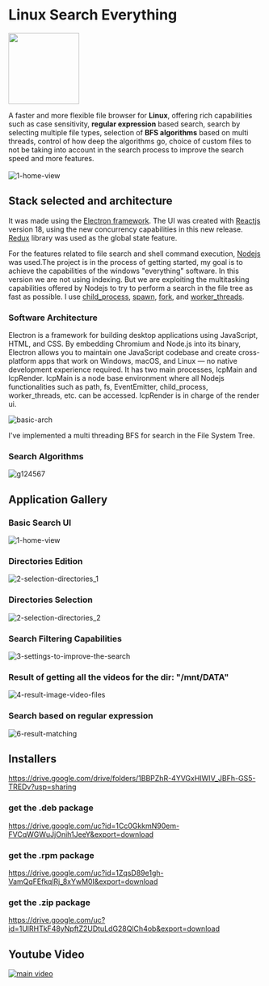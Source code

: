 # Linux Search Everything

<img src="https://user-images.githubusercontent.com/37028825/166054685-9f56c077-52c2-4af1-ba6b-a2e87cde847b.png" height="140"/>

A faster and more flexible file browser for <strong>Linux</strong>, offering rich capabilities such as case sensitivity, <strong>regular expression</strong> based search, search by selecting multiple file types, selection of <strong>BFS algorithms</strong> based on multi threads, control of how deep the algorithms go, choice of custom files to not be taking into account in the search process to improve the search speed and more features.
<br/>
<br/>
![1-home-view](https://user-images.githubusercontent.com/37028825/166050292-9f306649-1593-48b2-96f4-4a1933ccc9b3.png)

## Stack selected and architecture

It was made using the [Electron framework](https://www.electronjs.org/). The UI was created with [Reactjs](https://reactjs.org/) version 18, using the new concurrency capabilities in this new release. [Redux](https://redux.js.org/) library was used as the global state feature.

For the features related to file search and shell command execution, [Nodejs](https://nodejs.org/) was used.The project is in the process of getting started, my goal is to achieve the capabilities of the windows "everything" software.
In this version we are not using indexing. But we are exploiting the multitasking capabilities offered by Nodejs to try to perform a search in the file tree as fast as possible. I use [child_process](https://nodejs.org/docs/latest-v17.x/api/child_process.html), [spawn](https://nodejs.org/docs/latest-v17.x/api/child_process.html#child_processspawncommand-args-options), [fork](https://nodejs.org/docs/latest-v17.x/api/child_process.html#child_processforkmodulepath-args-options), and [worker_threads](https://nodejs.org/docs/latest-v17.x/api/worker_threads.html).

### Software Architecture

Electron is a framework for building desktop applications using JavaScript, HTML, and CSS. By embedding Chromium and Node.js into its binary, Electron allows you to maintain one JavaScript codebase and create cross-platform apps that work on Windows, macOS, and Linux — no native development experience required.
It has two main processes, IcpMain and IcpRender. IcpMain is a node base environment where all Nodejs functionalities such as path, fs, EventEmitter, child_process, worker_threads, etc. can be accessed.
IcpRender is in charge of the render ui.

![basic-arch](https://user-images.githubusercontent.com/37028825/166067519-6174d01b-6d02-4d9d-a1c1-51d8fb414e00.png)

I've implemented a multi threading BFS for search in the File System Tree.

### Search Algorithms

![g124567](https://user-images.githubusercontent.com/37028825/166061379-3096c3b1-c01e-4392-b04e-a8da534eeaa3.png)

## Application Gallery

### Basic Search UI

![1-home-view](https://user-images.githubusercontent.com/37028825/166068695-f432b357-ecca-4109-ab01-73c2d6b7694e.png)

### Directories Edition

![2-selection-directories_1](https://user-images.githubusercontent.com/37028825/166068798-168b799e-d04b-412e-b873-88aa6475ba3b.png)

### Directories Selection

![2-selection-directories_2](https://user-images.githubusercontent.com/37028825/166068914-d7f4e180-fead-476a-b09f-fae90f65068c.png)

### Search Filtering Capabilities

![3-settings-to-improve-the-search](https://user-images.githubusercontent.com/37028825/166069077-12a5f560-3614-4501-a8cf-350a31549a6e.png)

### Result of getting all the videos for the dir: "/mnt/DATA"

![4-result-image-video-files](https://user-images.githubusercontent.com/37028825/166069179-63bd13f3-6998-4915-aa35-d64cc0125d5a.png)

### Search based on regular expression

![6-result-matching](https://user-images.githubusercontent.com/37028825/166069379-0f321e48-6916-4a46-b098-65a39937507b.png)

## Installers

<https://drive.google.com/drive/folders/1BBPZhR-4YVGxHIWIV_JBFh-GS5-TREDv?usp=sharing>

### get the .deb package

<https://drive.google.com/uc?id=1Cc0GkkmN90em-FVCqWGWuJjOnih1JeeY&export=download>

### get the .rpm package

<https://drive.google.com/uc?id=1ZqsD89e1gh-VamQqFEfkqlRj_8xYwM0I&export=download>

### get the .zip package

<https://drive.google.com/uc?id=1UlRHTkF48yNpftZ2UDtuLdG28QlCh4ob&export=download>

## Youtube Video
[![main video](https://user-images.githubusercontent.com/37028825/166125854-573fdbff-f9cc-4e2c-ac1f-dd7f22100f7a.png)](https://youtu.be/6iVXQYM4GPg)
